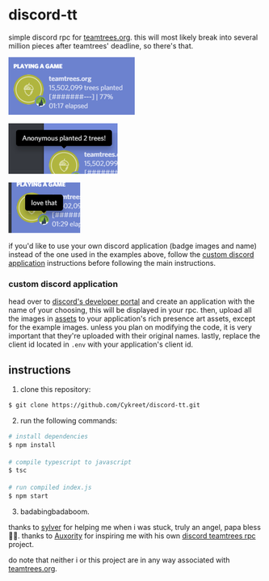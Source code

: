 # discord-tt

simple discord rpc for [teamtrees.org](https://teamtrees.org). this will most likely break into several million pieces after teamtrees' deadline, so there's that.

![Example-1](/assets/examples/example-1.png)

![Example-2](/assets/examples/example-2.png)

![Example-3](/assets/examples/example-3.png)

if you'd like to use your own discord application (badge images and name) instead of the one used in the examples above, follow the [custom discord application](#custom-discord-application) instructions before following the main instructions.

### custom discord application

head over to [discord's developer portal](https://discordapp.com/developers) and create an application with the name of your choosing, this will be displayed in your rpc. then, upload all the images in [assets](/assets) to your application's rich presence art assets, except for the example images. unless you plan on modifying the code, it is very important that they're uploaded with their original names. lastly, replace the client id located in `.env` with your application's client id.

## instructions

1. clone this repository:
```bash
$ git clone https://github.com/Cykreet/discord-tt.git
```
2. run the following commands:
```bash
# install dependencies
$ npm install

# compile typescript to javascript
$ tsc

# run compiled index.js
$ npm start
```
3. badabingbadaboom.

thanks to [sylver](https://github.com/sylv) for helping me when i was stuck, truly an angel, papa bless 🙏🏻. thanks to [Auxority](https://github.com/Auxority) for inspiring me with his own [discord teamtrees rpc](https://github.com/Auxority/DiscordTeamTrees) project.

do note that neither i or this project are in any way associated with [teamtrees.org](https://teamtrees.org).
